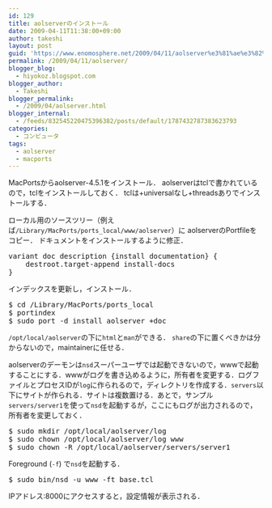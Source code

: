 ```yaml
---
id: 129
title: aolserverのインストール
date: 2009-04-11T11:38:00+09:00
author: takeshi
layout: post
guid: 'https://www.enomosphere.net/2009/04/11/aolserver%e3%81%ae%e3%82%a4%e3%83%b3%e3%82%b9%e3%83%88%e3%83%bc%e3%83%ab/'
permalink: /2009/04/11/aolserver/
blogger_blog:
  - hiyokoz.blogspot.com
blogger_author:
  - Takeshi
blogger_permalink:
  - /2009/04/aolserver.html
blogger_internal:
  - /feeds/832545220475396382/posts/default/1787432787383623793
categories:
  - コンピュータ
tags:
  - aolserver
  - macports
---
```

MacPortsからaolserver-4.5.1をインストール．
aolserverはtclで書かれているので，tclをインストールしておく．
tclは+universalなし+threadsありでインストールする．

ローカル用のソースツリー（例えば<code>/Library/MacPorts/ports_local/www/aolserver</code>）に
aolserverのPortfileをコピー．
ドキュメントをインストールするように修正．
<pre>
variant doc description {install documentation} {
    destroot.target-append install-docs
}</pre>
インデックスを更新し，インストール．
<pre>
$ cd /Library/MacPorts/ports_local
$ portindex
$ sudo port -d install aolserver +doc</pre>
<code>/opt/local/aolserver</code>の下に<code>html</code>と<code>man</code>ができる．
<code>share</code>の下に置くべきかは分からないので，maintainerに任せる．

aolserverのデーモンは<code>nsd</code>スーパーユーザでは起動できないので，wwwで起動することにする．wwwがログを書き込めるように，所有者を変更する．ログファイルとプロセスIDが<code>log</code>に作られるので，ディレクトリを作成する．<code>servers</code>以下にサイトが作られる．サイトは複数置ける．あとで，サンプル<code>servers/server1</code>を使って<code>nsd</code>を起動するが，ここにもログが出力されるので，所有者を変更しておく．
<pre>
$ sudo mkdir /opt/local/aolserver/log
$ sudo chown /opt/local/aolserver/log www
$ sudo chown -R /opt/local/aolserver/servers/server1</pre>
Foreground (<code>-f</code>) で<code>nsd</code>を起動する．
<pre>
$ sudo bin/nsd -u www -ft base.tcl</pre>
IPアドレス:8000にアクセスすると，設定情報が表示される．